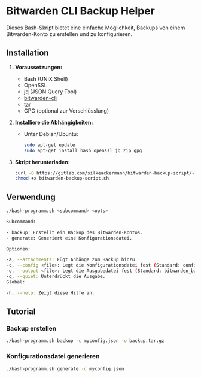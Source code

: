 # Bitwarden CLI Backup Helper

Dieses Bash-Skript bietet eine einfache Möglichkeit, Backups von einem Bitwarden-Konto zu erstellen und zu konfigurieren.

## Installation

1. **Voraussetzungen:**
   - Bash (UNIX Shell)
   - OpenSSL
   - jq (JSON Query Tool)
   - [bitwarden-cli](https://bitwarden.com/de-DE/help/cli/#tab-nativ-ausf%C3%BChrbar-bI3gMs3A3z4pl0fwvRie9)
   - tar
   - GPG (optional zur Verschlüsslung)

2. **Installiere die Abhängigkeiten:**

   - Unter Debian/Ubuntu:

     ```bash
     sudo apt-get update
     sudo apt-get install bash openssl jq zip gpg
     ```

3. **Skript herunterladen:**

   ```bash
   curl -O https://gitlab.com/silkeackermann/bitwarden-backup-script/-/raw/main/bitwarden-backup-script.sh
   chmod +x bitwarden-backup-script.sh
   ```

## Verwendung

```bash
./bash-programm.sh <subcommand> <opts>

Subcommand:

- backup: Erstellt ein Backup des Bitwarden-Kontos.
- generate: Generiert eine Konfigurationsdatei.

Optionen:

-a, --attachments: Fügt Anhänge zum Backup hinzu.
-c, --config <file>: Legt die Konfigurationsdatei fest (Standard: config.json).
-o, --output <file>: Legt die Ausgabedatei fest (Standard: bitwarden_backup_<timestamp>.tar.gz).
-q, --quiet: Unterdrückt die Ausgabe.
Global:

-h, --help: Zeigt diese Hilfe an.
```

## Tutorial

### Backup erstellen

```bash
./bash-programm.sh backup -c myconfig.json -o backup.tar.gz
```

### Konfigurationsdatei generieren

```bash
./bash-programm.sh generate -c myconfig.json
```






